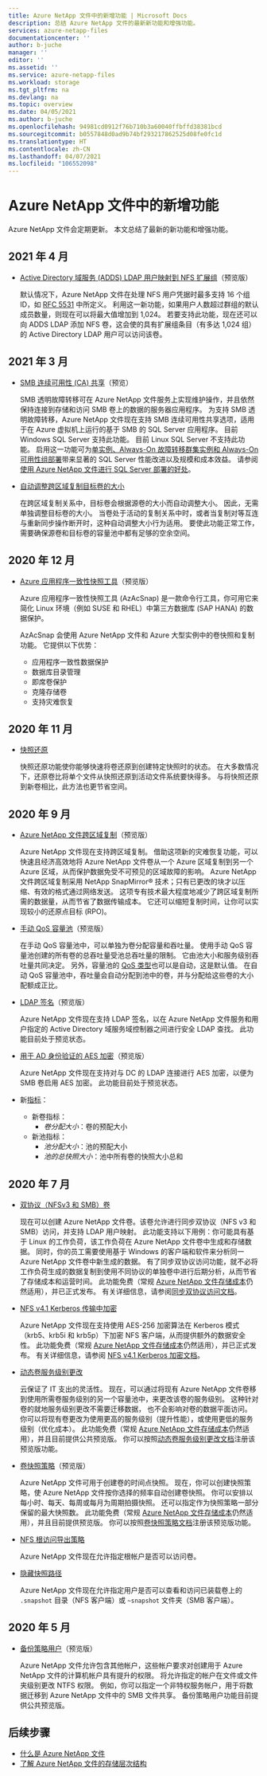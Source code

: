 ```yaml
---
title: Azure NetApp 文件中的新增功能 | Microsoft Docs
description: 总结 Azure NetApp 文件的最新新功能和增强功能。
services: azure-netapp-files
documentationcenter: ''
author: b-juche
manager: ''
editor: ''
ms.assetid: ''
ms.service: azure-netapp-files
ms.workload: storage
ms.tgt_pltfrm: na
ms.devlang: na
ms.topic: overview
ms.date: 04/05/2021
ms.author: b-juche
ms.openlocfilehash: 94981cd0912f76b710b3a60040ffbffd38381bcd
ms.sourcegitcommit: b0557848d0ad9b74bf293217862525d08fe0fc1d
ms.translationtype: HT
ms.contentlocale: zh-CN
ms.lasthandoff: 04/07/2021
ms.locfileid: "106552098"
---
```

# <a name="whats-new-in-azure-netapp-files"></a>Azure NetApp 文件中的新增功能

Azure NetApp 文件会定期更新。 本文总结了最新的新功能和增强功能。 

## <a name="april-2021"></a>2021 年 4 月

* [Active Directory 域服务 (ADDS) LDAP 用户映射到 NFS 扩展组](configure-ldap-extended-groups.md)（预览版）   

    默认情况下，Azure NetApp 文件在处理 NFS 用户凭据时最多支持 16 个组 ID，如 [RFC 5531](https://tools.ietf.org/html/rfc5531) 中所定义。 利用这一新功能，如果用户人数超过群组的默认成员数量，则现在可以将最大值增加到 1,024。 若要支持此功能，现在还可以向 ADDS LDAP 添加 NFS 卷，这会使的具有扩展组条目（有多达 1,024 组）的 Active Directory LDAP 用户可以访问该卷。 

## <a name="march-2021"></a>2021 年 3 月

* [SMB 连续可用性 (CA) 共享](azure-netapp-files-create-volumes-smb.md#add-an-smb-volume)（预览）  

    SMB 透明故障转移可在 Azure NetApp 文件服务上实现维护操作，并且依然保持连接到存储和访问 SMB 卷上的数据的服务器应用程序。 为支持 SMB 透明故障转移，Azure NetApp 文件现在支持 SMB 连续可用性共享选项，适用于在 Azure 虚拟机上运行的基于 SMB 的 SQL Server 应用程序。 目前 Windows SQL Server 支持此功能。 目前 Linux SQL Server 不支持此功能。 启用这一功能可为[单实例、Always-On 故障转移群集实例和 Always-On 可用性组部署](azure-netapp-files-solution-architectures.md#sql-server)带来显著的 SQL Server 性能改进以及规模和成本效益。 请参阅[使用 Azure NetApp 文件进行 SQL Server 部署的好处](solutions-benefits-azure-netapp-files-sql-server.md)。

* [自动调整跨区域复制目标卷的大小](azure-netapp-files-resize-capacity-pools-or-volumes.md#resize-a-cross-region-replication-destination-volume)

    在跨区域复制关系中，目标卷会根据源卷的大小而自动调整大小。 因此，无需单独调整目标卷的大小。 当卷处于活动的复制关系中时，或者当复制对等互连与重新同步操作断开时，这种自动调整大小行为适用。 要使此功能正常工作，需要确保源卷和目标卷的容量池中都有足够的空余空间。

## <a name="december-2020"></a>2020 年 12 月

* [Azure 应用程序一致性快照工具](azacsnap-introduction.md)（预览版）    

    Azure 应用程序一致性快照工具 (AzAcSnap) 是一款命令行工具，你可用它来简化 Linux 环境（例如 SUSE 和 RHEL）中第三方数据库 (SAP HANA) 的数据保护。   

    AzAcSnap 会使用 Azure NetApp 文件和 Azure 大型实例中的卷快照和复制功能。 它提供以下优势：

    * 应用程序一致性数据保护 
    * 数据库目录管理 
    * 即席卷保护 
    * 克隆存储卷 
    * 支持灾难恢复 

## <a name="november-2020"></a>2020 年 11 月

* [快照还原](azure-netapp-files-manage-snapshots.md#revert-a-volume-using-snapshot-revert)

    快照还原功能使你能够快速将卷还原到创建特定快照时的状态。 在大多数情况下，还原卷比将单个文件从快照还原到活动文件系统要快得多。 与将快照还原到新卷相比，此方法也更节省空间。

## <a name="september-2020"></a>2020 年 9 月

* [Azure NetApp 文件跨区域复制](cross-region-replication-introduction.md)（预览版）

  Azure NetApp 文件现在支持跨区域复制。 借助这项新的灾难恢复功能，可以快速且经济高效地将 Azure NetApp 文件卷从一个 Azure 区域复制到另一个 Azure 区域，从而保护数据免受不可预见的区域故障的影响。 Azure NetApp 文件跨区域复制采用 NetApp SnapMirror® 技术；只有已更改的块才以压缩、有效的格式通过网络发送。 这项专有技术最大程度地减少了跨区域复制所需的数据量，从而节省了数据传输成本。 它还可以缩短复制时间，让你可以实现较小的还原点目标 (RPO)。

* [手动 QoS 容量池](manual-qos-capacity-pool-introduction.md)（预览版）  

    在手动 QoS 容量池中，可以单独为卷分配容量和吞吐量。 使用手动 QoS 容量池创建的所有卷的总吞吐量受池总吞吐量的限制。 它由池大小和服务级别吞吐量共同决定。 另外，容量池的 [QoS 类型](azure-netapp-files-understand-storage-hierarchy.md#qos_types)也可以是自动，这是默认值。 在自动 QoS 容量池中，吞吐量会自动分配到池中的卷，并与分配给这些卷的大小配额成正比。

* [LDAP 签名](azure-netapp-files-create-volumes-smb.md)（预览版）   

    Azure NetApp 文件现在支持 LDAP 签名，以在 Azure NetApp 文件服务和用户指定的 Active Directory 域服务域控制器之间进行安全 LDAP 查找。 此功能目前处于预览状态。

* [用于 AD 身份验证的 AES 加密](azure-netapp-files-create-volumes-smb.md)（预览版）

    Azure NetApp 文件现在支持对与 DC 的 LDAP 连接进行 AES 加密，以便为 SMB 卷启用 AES 加密。 此功能目前处于预览状态。 

* 新[指标](azure-netapp-files-metrics.md)：   

    * 新卷指标： 
        * *卷分配大小*：卷的预配大小
    * 新池指标： 
        * *池分配大小*：池的预配大小 
        * *池的总快照大小*：池中所有卷的快照大小总和

## <a name="july-2020"></a>2020 年 7 月

* [双协议（NFSv3 和 SMB）卷](create-volumes-dual-protocol.md)

    现在可以创建 Azure NetApp 文件卷。该卷允许进行同步双协议（NFS v3 和 SMB）访问，并支持 LDAP 用户映射。 此功能支持以下用例：你可能具有基于 Linux 的工作负荷，该工作负荷在 Azure NetApp 文件卷中生成和存储数据。 同时，你的员工需要使用基于 Windows 的客户端和软件来分析同一 Azure NetApp 文件卷中新生成的数据。 有了同步双协议访问功能，就不必将工作负荷生成的数据复制到使用不同协议的单独卷中进行后期分析，从而节省了存储成本和运营时间。 此功能免费（常规 [Azure NetApp 文件存储成本](https://azure.microsoft.com/pricing/details/netapp/)仍然适用），并已正式发布。 有关详细信息，请参阅[同步双协议访问文档](create-volumes-dual-protocol.MD)。

* [NFS v4.1 Kerberos 传输中加密](configure-kerberos-encryption.MD)

    Azure NetApp 文件现在支持使用 AES-256 加密算法在 Kerberos 模式（krb5、krb5i 和 krb5p）下加密 NFS 客户端，从而提供额外的数据安全性。 此功能免费（常规 [Azure NetApp 文件存储成本](https://azure.microsoft.com/pricing/details/netapp/)仍然适用），并已正式发布。 有关详细信息，请参阅 [NFS v4.1 Kerberos 加密文档](configure-kerberos-encryption.MD)。

* [动态卷服务级别更改](dynamic-change-volume-service-level.MD)

    云保证了 IT 支出的灵活性。 现在，可以通过将现有 Azure NetApp 文件卷移到使用所需卷服务级别的另一个容量池中，来更改该卷的服务级别。 这种针对卷的就地服务级别更改不需要迁移数据， 也不会影响对卷的数据平面访问。 你可以将现有卷更改为使用更高的服务级别（提升性能），或使用更低的服务级别（优化成本）。 此功能免费（常规 [Azure NetApp 文件存储成本](https://azure.microsoft.com/pricing/details/netapp/)仍然适用），并且目前提供公共预览版。 你可以按照[动态卷服务级别更改文档](dynamic-change-volume-service-level.md)注册该预览版功能。

* [卷快照策略](azure-netapp-files-manage-snapshots.md#manage-snapshot-policies)（预览版） 

    Azure NetApp 文件可用于创建卷的时间点快照。 现在，你可以创建快照策略，使 Azure NetApp 文件按你选择的频率自动创建卷快照。 你可以安排以每小时、每天、每周或每月为周期拍摄快照。 还可以指定作为快照策略一部分保留的最大快照数。 此功能免费（常规 [Azure NetApp 文件存储成本](https://azure.microsoft.com/pricing/details/netapp/)仍然适用），并且目前提供预览版。 你可以按照[卷快照策略文档](azure-netapp-files-manage-snapshots.md#manage-snapshot-policies)注册该预览版功能。

* [NFS 根访问导出策略](azure-netapp-files-configure-export-policy.md)

    Azure NetApp 文件现在允许指定根帐户是否可以访问卷。 

* [隐藏快照路径](azure-netapp-files-manage-snapshots.md#restore-a-file-from-a-snapshot-using-a-client)

    Azure NetApp 文件现在允许指定用户是否可以查看和访问已装载卷上的 `.snapshot` 目录（NFS 客户端）或 `~snapshot` 文件夹（SMB 客户端）。

## <a name="may-2020"></a>2020 年 5 月

* [备份策略用户](create-active-directory-connections.md)（预览版）

    Azure NetApp 文件允许包含其他帐户，这些帐户要求对创建用于 Azure NetApp 文件的计算机帐户具有提升的权限。 将允许指定的帐户在文件或文件夹级别更改 NTFS 权限。 例如，你可以指定一个非特权服务帐户，用于将数据迁移到 Azure NetApp 文件中的 SMB 文件共享。 备份策略用户功能目前提供公共预览版。

## <a name="next-steps"></a>后续步骤
* [什么是 Azure NetApp 文件](azure-netapp-files-introduction.md)
* [了解 Azure NetApp 文件的存储层次结构](azure-netapp-files-understand-storage-hierarchy.md) 
